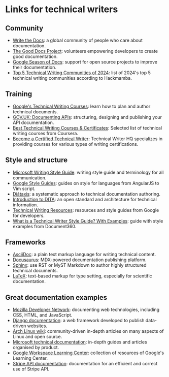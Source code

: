 # Links for technical writers

## Community

- [Write the Docs](https://www.writethedocs.org/): a global community of people who care about documentation.
- [The Good Docs Project](https://www.thegooddocsproject.dev/): volunteers empowering developers to create good documentation.
- [Google Season of Docs](https://developers.google.com/season-of-docs): support for open source projects to improve their documentation.
- [Top 5 Technical Writing Communities of 2024](https://hackmamba.io/blog/2024/03/top-5-technical-writing-communities-of-2024/): list of 2024's top 5 technical writing communities according to Hackmamba.

## Training

- [Google's Technical Writing Courses](https://developers.google.com/tech-writing): learn how to plan and author technical documents.
- [GOV.UK: Documenting APIs](https://www.gov.uk/guidance/how-to-document-apis): structuring, designing and publishing your API documentation.
- [Best Technical Writing Courses & Certificates](https://www.coursera.org/courses?query=technical%20writing): Selected list of technical writing courses from Coursera.
- [Become a Certified Technical Writer](https://technicalwriterhq.com): Technical Writer HQ specializes in providing courses for various types of writing certifications.

## Style and structure

- [Microsoft Writing Style Guide](https://learn.microsoft.com/en-us/style-guide/welcome/): writing style guide and terminology for all communication.
- [Google Style Guides](https://google.github.io/styleguide/): guides on style for languages from AngularJS to Vim script.
- [Diátaxis](https://diataxis.fr/): a systematic approach to technical documentation authoring.
- [Introduction to DITA](https://docs.oasis-open.org/dita/dita/v1.3/errata02/os/complete/part3-all-inclusive/archSpec/base/introduction-to-dita.html#introduction-to-dita): an open standard and architecture for technical information.
- [Technical Writing Resources](https://developers.google.com/tech-writing/resources): resources and style guides from Google for developers.
- [What is a Technical Writer Style Guide? With Examples](https://document360.com/blog/technical-writer-style-guide/): guide with style examples from Document360.

## Frameworks

- [AsciiDoc](https://asciidoc.org/): a plain text markup language for writing technical content.
- [Docusaurus](https://docusaurus.io/): MDX-powered documentation publishing platform.
- [Sphinx](https://www.sphinx-doc.org/en/master/index.html): use RST or MyST Markdown to author highly structured technical documents.
- [LaTeX](https://www.latex-project.org/): text-based markup for type setting, especially for scientific documentation.

## Great documentation examples

- [Mozilla Developer Network](https://developer.mozilla.org/en-US/): documenting web technologies, including CSS, HTML, and JavaScript.
- [Django documentation](https://docs.djangoproject.com/en/): a web framework developed to publish data-driven websites.
- [Arch Linux wiki](https://wiki.archlinux.org/): community-driven in-depth articles on many aspects of Linux and open source.
- [Microsoft technical documentation](https://learn.microsoft.com/en-us/docs/): in-depth guides and articles organised by product.
- [Google Workspace Learning Center](https://support.google.com/a/users/answer/9389764?visit_id=638775740206409702-380102409&hl=en&rd=1): collection of resources of Google's Learning Center.
- [Stripe API documentation](https://docs.stripe.com/api): documentation for an efficient and correct use of Stripe API.
